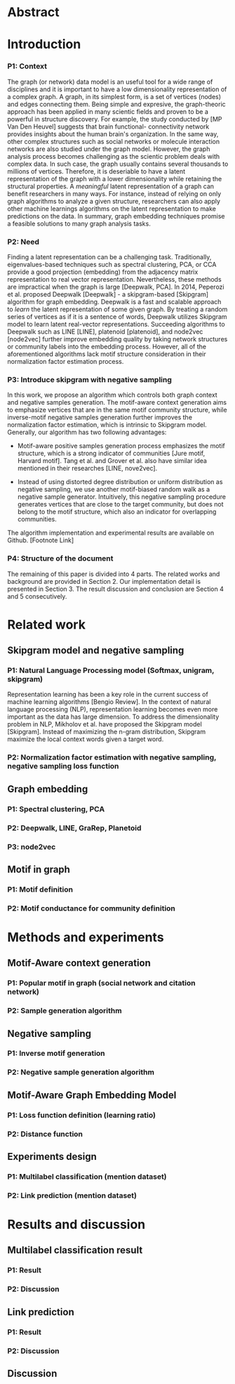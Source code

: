 # Abstract

# Introduction

### P1: Context

The graph (or network) data model is an useful tool for a wide 
range of disciplines and it is important to have a low dimensionality 
representation of a complex graph. A graph, in its simplest form, is a 
set of vertices (nodes) and edges connecting them. 
Being simple and expresive, the graph-theoric approach has been applied
in many scientic fields and proven to be a powerful in structure discovery. For
example, the study conducted by [MP Van Den Heuvel] suggests that brain functional-
connectivity network provides insights about the human brain's organization. In the
same way, other complex structures such as social networks or molecule interaction 
networks are also studied under the graph model. However, 
the graph analysis process becomes challenging as the scientic problem deals with
complex data. In such case, the graph usually contains several thousands to millions
of vertices. Therefore, it is deseriable to have a latent representation of the
graph with a lower dimensionality while retaining the structural properties.
A *meaningful* latent representation of a graph can benefit researchers
in many ways. For instance, instead of relying on only graph algorithms to analyze
a given structure, researchers can also apply other machine learnings algorithms on
the latent representation to make predictions on the data.
In summary, graph embedding techniques promise a feasible solutions to many graph analysis tasks.

### P2: Need

Finding a latent representation can be a challenging task.
Traditionally, eigenvalues-based techniques such as spectral clustering, PCA, or CCA
provide a good projection (embedding) from the adjacency matrix representation to real vector
representation. Nevertheless, these methods are impractical when the graph
is large [Deepwalk, PCA]. In 2014, Peperozi et al. proposed Deepwalk [Deepwalk] -
a skipgram-based [Skipgram] algorithm for graph embedding. Deepwalk is a fast and
scalable approach to *learn* the latent representation of some given graph. By treating
a random series of vertices as if it is a sentence of words, Deepwalk utilizes Skipgram model to
learn latent real-vector representations. Succeeding algorithms to Deepwalk such as LINE [LINE], 
platenoid [platenoid], and node2vec [node2vec] further improve embedding quality by 
taking network structures or community labels into the embedding process. However,
all of the aforementioned algorithms lack motif structure consideration in their
normalization factor estimation process.

### P3: Introduce skipgram with negative sampling

In this work, we propose an algorithm which controls both graph context and
negative samples generation. The motif-aware context generation aims to emphasize
vertices that are in the same motif community structure, while inverse-motif negative
samples generation further improves the normalization factor estimation, which is
intrinsic to Skipgram model. Generally, our algorithm has two following advantages:

- Motif-aware positive samples generation process emphasizes the motif structure, which
is a strong indicator of communities [Jure motif, Harvard motif]. Tang et al. and Grover et al. also
have similar idea mentioned in their researches [LINE, nove2vec].

- Instead of using distorted degree distribution or uniform distribution as negative
sampling, we use another motif-biased random walk as a negative sample generator. Intuitively,
this negative sampling procedure generates vertices that are close to the target community,
but does not belong to the motif structure, which also an indicator for overlapping communities.

The algorithm implementation and experimental results are available on Github. [Footnote Link]

### P4: Structure of the document

The remaining of this paper is divided into 4 parts. The related works and background
are provided in Section 2. Our implementation detail is presented 
in Section 3. The result discussion and conclusion are Section 4 and 5 consecutively.

# Related work

## Skipgram model and negative sampling

### P1: Natural Language Processing model (Softmax, unigram, skipgram)

Representation learning has been a key role in the current success of machine learning
algorithms [Bengio Review]. In the context of natural language processing (NLP), representation
learning becomes even more important as the data has large dimension. To address the dimensionality 
problem in NLP, Mikholov et al. have proposed the Skipgram model [Skipgram]. Instead of maximizing
the n-gram distribution, Skipgram maximize the local context words given a target word.

### P2: Normalization factor estimation with negative sampling, negative sampling loss function

## Graph embedding

### P1: Spectral clustering, PCA

### P2: Deepwalk, LINE, GraRep, Planetoid

### P3: node2vec

## Motif in graph

### P1: Motif definition

### P2: Motif conductance for community definition

# Methods and experiments

## Motif-Aware context generation 

### P1: Popular motif in graph (social network and citation network)

### P2: Sample generation algorithm

## Negative sampling

### P1: Inverse motif generation

### P2: Negative sample generation algorithm

## Motif-Aware Graph Embedding Model

### P1: Loss function definition (learning ratio)

### P2: Distance function

## Experiments design

### P1: Multilabel classification (mention dataset)

### P2: Link prediction (mention dataset)

# Results and discussion

## Multilabel classification result

### P1: Result

### P2: Discussion

## Link prediction

### P1: Result

### P2: Discussion

## Discussion
